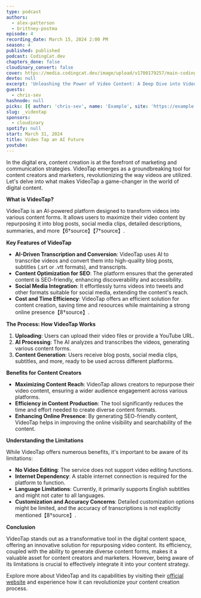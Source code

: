 ```yaml
---
type: podcast
authors:
  - alex-patterson
  - brittney-postma
episode: 4
recording_date: March 15, 2024 2:00 PM
season: 4
published: published
podcast: CodingCat.dev
chapters_done: false
cloudinary_convert: false
cover: https://media.codingcat.dev/image/upload/v1700179257/main-codingcatdev-photo/3_raycast.png
devto: null
excerpt: 'Unleashing the Power of Video Content: A Deep Dive into VideoTap'
guests:
  - chris-sev
hashnode: null
picks: [{ author: 'chris-sev', name: 'Example', site: 'https://example.com' }]
slug: _videotap
sponsors:
  - cloudinary
spotify: null
start: March 31, 2024
title: Video Tap an AI Future
youtube:
---
```


In the digital era, content creation is at the forefront of marketing and communication strategies. VideoTap emerges as a groundbreaking tool for content creators and marketers, revolutionizing the way videos are utilized. Let's delve into what makes VideoTap a game-changer in the world of digital content.

**What is VideoTap?**

VideoTap is an AI-powered platform designed to transform videos into various content forms. It allows users to maximize their video content by repurposing it into blog posts, social media clips, detailed descriptions, summaries, and more【6†source】【7†source】.

**Key Features of VideoTap**

- **AI-Driven Transcription and Conversion**: VideoTap uses AI to transcribe videos and convert them into high-quality blog posts, subtitles (.srt or .vtt formats), and transcripts.
- **Content Optimization for SEO**: The platform ensures that the generated content is SEO-friendly, enhancing discoverability and accessibility.
- **Social Media Integration**: It effortlessly turns videos into tweets and other formats suitable for social media, extending the content's reach.
- **Cost and Time Efficiency**: VideoTap offers an efficient solution for content creation, saving time and resources while maintaining a strong online presence【8†source】.

**The Process: How VideoTap Works**

1. **Uploading**: Users can upload their video files or provide a YouTube URL.
2. **AI Processing**: The AI analyzes and transcribes the videos, generating various content forms.
3. **Content Generation**: Users receive blog posts, social media clips, subtitles, and more, ready to be used across different platforms.

**Benefits for Content Creators**

- **Maximizing Content Reach**: VideoTap allows creators to repurpose their video content, ensuring a wider audience engagement across various platforms.
- **Efficiency in Content Production**: The tool significantly reduces the time and effort needed to create diverse content formats.
- **Enhancing Online Presence**: By generating SEO-friendly content, VideoTap helps in improving the online visibility and searchability of the content.

**Understanding the Limitations**

While VideoTap offers numerous benefits, it's important to be aware of its limitations:

- **No Video Editing**: The service does not support video editing functions.
- **Internet Dependency**: A stable internet connection is required for the platform to function.
- **Language Limitations**: Currently, it primarily supports English subtitles and might not cater to all languages.
- **Customization and Accuracy Concerns**: Detailed customization options might be limited, and the accuracy of transcriptions is not explicitly mentioned【8†source】.

**Conclusion**

VideoTap stands out as a transformative tool in the digital content space, offering an innovative solution for repurposing video content. Its efficiency, coupled with the ability to generate diverse content forms, makes it a valuable asset for content creators and marketers. However, being aware of its limitations is crucial to effectively integrate it into your content strategy.

Explore more about VideoTap and its capabilities by visiting their [official website](https://videotap.com/) and experience how it can revolutionize your content creation process.
